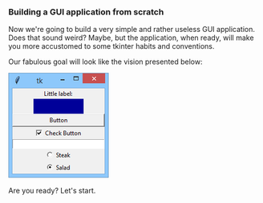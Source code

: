 ### Building a GUI application from scratch

Now we're going to build a very simple and rather useless GUI application. Does that sound weird? Maybe, but the application, when ready, will make you more accustomed to some tkinter habits and conventions.

Our fabulous goal will look like the vision presented below:

![Objective](../media/image.png)

Are you ready? Let's start.